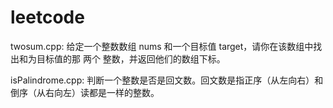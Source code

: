 # leetcode
twosum.cpp: 给定一个整数数组 nums 和一个目标值 target，请你在该数组中找出和为目标值的那 两个 整数，并返回他们的数组下标。

isPalindrome.cpp: 判断一个整数是否是回文数。回文数是指正序（从左向右）和倒序（从右向左）读都是一样的整数。
